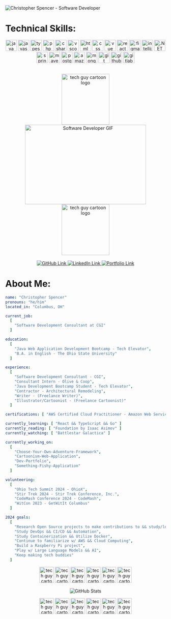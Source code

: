 <img src="https://drive.google.com/thumbnail?id=1WDbOJrxdLU5tLkr2JJ7zV4GeH8XaSSpD&sz=w1000" title="Christopher Spencer - Software Developer" alt="Christopher Spencer - Software Developer" />

<h1> Technical Skills: </h1>
<p align="center">
  <img src="https://cdn.jsdelivr.net/gh/devicons/devicon/icons/java/java-original.svg" alt="java" width="35" height="35" title="Java"/>
  <img src="https://cdn.jsdelivr.net/gh/devicons/devicon/icons/javascript/javascript-original.svg" alt="javascript" width="35" height="35" title="JavaScript"/>
  <img src="https://cdn.jsdelivr.net/gh/devicons/devicon@latest/icons/typescript/typescript-original.svg" alt="typescript width="35" height="35" title="TypeScript"/>    
  <img src="https://cdn.jsdelivr.net/gh/devicons/devicon/icons/php/php-original.svg" alt="php" width="35" height="35" title="PHP" /> 
  <img src="https://cdn.jsdelivr.net/gh/devicons/devicon/icons/csharp/csharp-original.svg" alt="csharp" width="35" height="35" title="C#" />        
  <img src="https://cdn.jsdelivr.net/gh/devicons/devicon/icons/vscode/vscode-original.svg" alt="vscode" width="35" height="35" title="Visual Studio Code" />
  <img src="https://cdn.jsdelivr.net/gh/devicons/devicon/icons/html5/html5-original-wordmark.svg" alt="html" width="35" height="35" title="HTML" />
  <img src="https://cdn.jsdelivr.net/gh/devicons/devicon/icons/css3/css3-original-wordmark.svg" alt="css" width="35" height="35" title="CSS" />
  <img src="https://cdn.jsdelivr.net/gh/devicons/devicon/icons/vuejs/vuejs-original.svg" alt="vue" width="35" height="35" title="VUE.js" /> 
  <img src="https://cdn.jsdelivr.net/gh/devicons/devicon@latest/icons/react/react-original-wordmark.svg" alt="react" width="35" height="35" title="React.js"/>
  <img src="https://cdn.jsdelivr.net/gh/devicons/devicon@latest/icons/figma/figma-original.svg" alt="figma" width="35" height="35" title="Figma"/>        
  <img src="https://cdn.jsdelivr.net/gh/devicons/devicon/icons/intellij/intellij-original.svg" alt="intellij" width="35" height="35" title="IntelliJ" />
  <img src="https://cdn.jsdelivr.net/gh/devicons/devicon@latest/icons/dotnetcore/dotnetcore-original.svg" alt=".NET" width="35" height="35" title=".NET"/>  
  <img src="https://cdn.jsdelivr.net/gh/devicons/devicon/icons/spring/spring-original.svg" alt="springboot" width="35" height="35" title="Spring Boot" /> 
  <img src="https://cdn.jsdelivr.net/gh/devicons/devicon@latest/icons/maven/maven-original.svg" alt="maven" width="35" height="35" title="Maven" />          
  <img src="https://cdn.jsdelivr.net/gh/devicons/devicon/icons/postgresql/postgresql-original.svg" alt="postgresql" width="35" height="35" title="PostgreSQL" />
  <img src="https://cdn.jsdelivr.net/gh/devicons/devicon@latest/icons/amazonwebservices/amazonwebservices-original-wordmark.svg" alt="amazon web services (aws)" width="35" height="35" title="Amazon Web Services (AWS)"/>
  <img src="https://cdn.jsdelivr.net/gh/devicons/devicon/icons/mongodb/mongodb-original.svg" alt="mongodb" width="35" height="35" title="MongoDB" />    
  <img src="https://cdn.jsdelivr.net/gh/devicons/devicon/icons/git/git-original.svg"  alt="git" width="35" height="35" title="GIT" />
  <img src="https://cdn.jsdelivr.net/gh/devicons/devicon/icons/github/github-original.svg" alt="github" width="35" height="35" title="GitHub" />
  <img src="https://cdn.jsdelivr.net/gh/devicons/devicon/icons/gitlab/gitlab-original.svg" alt="gitlab" width="35" height="35" title="GitLab" />          
</p>

<br>

<div align="center">
  <img src="https://drive.google.com/thumbnail?id=1yi2sWac1BQWrphg4kYi3N44CL91Qt808&sz=w1000" height="160px" width="150px" title="Hello there!" alt="tech guy cartoon logo" />
  <img src="https://media.giphy.com/media/R03zWv5p1oNSQd91EP/giphy.gif" width="380" height="250" alt="Software Developer GIF" title="clickety-clack-clickety-clack-clickety-clack-clickety-clack-clickety-clack-clickety-clack-clickety-clack-clickety-clack-clickety-clack-clickety-clack-clickety-clack-clickety-clack-clickety-clack-clickety-clack-clickety-clack-clickety-clack-clickety-clack-clickety-clack"/>
  <img src="https://drive.google.com/thumbnail?id=1yi2sWac1BQWrphg4kYi3N44CL91Qt808&sz=w1000" height="160px" width="150px" title="Hello there!" alt="tech guy cartoon logo"/>
</div>

<br>

<div align="center">
  <a href="https://github.com/christopher-spencer">
    <img src="https://img.shields.io/badge/GitHub-100000?style=for-the-badge&logo=github&logoColor=white" title="Check out my GitHub!" alt="GitHub Link" />
  </a>
  <a href="https://www.linkedin.com/in/christopher-dale-spencer/">
    <img src="https://img.shields.io/badge/LinkedIn-0077B5?style=for-the-badge&logo=linkedin&logoColor=white" title="Check out my LinkedIn!" alt="LinkedIn Link" />
  </a>
  <a href="https://christopher-spencer.github.io/portfolio/">
    <img src="https://img.shields.io/badge/Portfolio-255E63?style=for-the-badge&logo=About.me&logoColor=white" title="Check out my Portfolio!" alt="Portfolio Link" />
  </a>
</div>

<div>
<h1> About Me: </h1>
</div>

```yaml
name: "Christopher Spencer"
pronouns: "he/him"
located_in: "Columbus, OH"

current_job: 
  [
    "Software Development Consultant at CGI"
  ]

education:
  [
    "Java Web Application Development Bootcamp - Tech Elevator",
    "B.A. in English - The Ohio State University"
  ]

experience:
  [
    "Software Development Consultant - CGI",
    "Consultant Intern - Olive & Coop",
    "Java Development Bootcamp Student - Tech Elevator",
    "Contractor - Architectural Remodeling",
    "Writer - (Freelance Writer)",
    "Illustrator/Cartoonist - (Freelance Cartoonist)"
  ]

certifications: [ "AWS Certified Cloud Practitioner - Amazon Web Services" ]

currently_learning: [ "React && TypeScript && Go" ]
currently_reading: [ "Foundation by Isaac Asimov" ]
currently_watching: [ "Battlestar Galactica" ]

currently_working_on:
  [
    "Choose-Your-Own-Adventure-Framework",
    "Cartoonism-Web-Application",
    "Dev-Portfolio",
    "Something-Fishy-Application"   
  ]

volunteering:
  [
    "Ohio Tech Summit 2024 - OhioX",
    "Stir Trek 2024 - Stir Trek Conference, Inc.",
    "CodeMash Conference 2024 - CodeMash",
    "WitCon 2023 - GetWitIt Columbus"
  ]

2024 goals:
  [
    "Research Open Source projects to make contributions to && study/learn from",
    "Study DevOps && CI/CD && Automation",
    "Study Containerization && Utilize Docker",
    "Continue to familiarize w/ AWS && Cloud Computing",
    "Build a Raspberry Pi project",
    "Play w/ Large Language Models && AI",
    "Keep making tech buddies"
  ]
```

<p align="center">
  <img src="https://drive.google.com/thumbnail?id=1yi2sWac1BQWrphg4kYi3N44CL91Qt808&sz=w1000" height="50px" width="45px" title="It's" alt="tech guy cartoon logo"/>
  <img src="https://drive.google.com/thumbnail?id=1yi2sWac1BQWrphg4kYi3N44CL91Qt808&sz=w1000" height="50px" width="45px" title="a" alt="tech guy cartoon logo"/>
  <img src="https://drive.google.com/thumbnail?id=1yi2sWac1BQWrphg4kYi3N44CL91Qt808&sz=w1000" height="50px" width="45px" title="beautiful" alt="tech guy cartoon logo"/>
  <img src="https://drive.google.com/thumbnail?id=1yi2sWac1BQWrphg4kYi3N44CL91Qt808&sz=w1000" height="50px" width="45px" title="day" alt="tech guy cartoon logo"/>
  <img src="https://drive.google.com/thumbnail?id=1yi2sWac1BQWrphg4kYi3N44CL91Qt808&sz=w1000" height="50px" width="45px" title="to" alt="tech guy cartoon logo"/>
  <img src="https://drive.google.com/thumbnail?id=1yi2sWac1BQWrphg4kYi3N44CL91Qt808&sz=w1000" height="50px" width="45px" title="code!" alt="tech guy cartoon logo"/>
</p>

<div align="center" >
 <img src="https://github-profile-summary-cards.vercel.app/api/cards/profile-details?username=christopher-spencer&theme=tokyonight" title="Github Stats" alt="GitHub Stats" />
</div>

<p align="center">
  <img src="https://drive.google.com/thumbnail?id=1yi2sWac1BQWrphg4kYi3N44CL91Qt808&sz=w1000" height="50px" width="45px" title="Goodbye" alt="tech guy cartoon logo"/>
  <img src="https://drive.google.com/thumbnail?id=1yi2sWac1BQWrphg4kYi3N44CL91Qt808&sz=w1000" height="50px" width="45px" title="there!" alt="tech guy cartoon logo"/>
  <img src="https://drive.google.com/thumbnail?id=1yi2sWac1BQWrphg4kYi3N44CL91Qt808&sz=w1000" height="50px" width="45px" title="Have" alt="tech guy cartoon logo"/>
  <img src="https://drive.google.com/thumbnail?id=1yi2sWac1BQWrphg4kYi3N44CL91Qt808&sz=w1000" height="50px" width="45px" title="a" alt="tech guy cartoon logo"/>
  <img src="https://drive.google.com/thumbnail?id=1yi2sWac1BQWrphg4kYi3N44CL91Qt808&sz=w1000" height="50px" width="45px" title="great" alt="tech guy cartoon logo"/>
  <img src="https://drive.google.com/thumbnail?id=1yi2sWac1BQWrphg4kYi3N44CL91Qt808&sz=w1000" height="50px" width="45px" title="day!" alt="tech guy cartoon logo"/>
</p>
